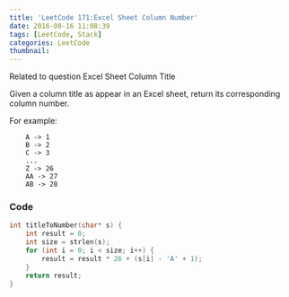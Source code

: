 ```yaml
---
title: 'LeetCode 171:Excel Sheet Column Number'
date: 2016-08-16 11:08:39
tags: [LeetCode, Stack]
categories: LeetCode
thumbnail:
---
```

Related to question Excel Sheet Column Title

Given a column title as appear in an Excel sheet, return its corresponding column number.

For example:
```
    A -> 1
    B -> 2
    C -> 3
    ...
    Z -> 26
    AA -> 27
    AB -> 28 
```

### Code
```c
int titleToNumber(char* s) {
    int result = 0;
    int size = strlen(s);
    for (int i = 0; i < size; i++) {
        result = result * 26 + (s[i] - 'A' + 1);
    }
    return result;
}
```